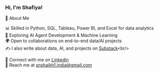 

### Hi, I'm Shafiya!

🚀 About Me

📊 Skilled in Python, SQL, Tableau, Power BI, and Excel for data analytics<br/>
🤖 Exploring AI Agent Development & Machine Learning<br/>
🌍 Open to collaborations on end-to-end data/AI projects<br/>
✍️ I also write about data, AI, and projects on [Substack](https://substack.com/@shafiyanaaz?)<br/>

💼 Connect with me on [Linkedin](https://www.linkedin.com/in/shafiya-naaz-s-513546323/)<br/>
📧 Reach me at snshaikh1.india@gmail.com

